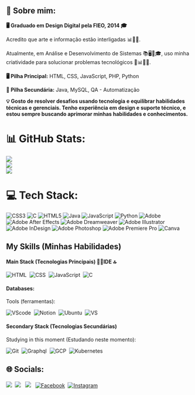 <h2>💫 Sobre mim:</h2>

<p><strong>🖥️ Graduado em Design Digital pela FIEO, 2014 🎓</strong></p>
<p>Acredito que arte e informação estão interligadas 📊👨‍💻.</p>
<p>Atualmente, em Análise e Desenvolvimento de Sistemas 📚🖥️📝🎓, uso minha criatividade para solucionar problemas tecnológicos 💼📊👨‍💻.</p>

<p><strong>🖥️ Pilha Principal:</strong> HTML, CSS, JavaScript, PHP, Python</p>
<p><strong>🔧 Pilha Secundária:</strong> Java, MySQL, QA - Automatização</p>

<p><strong>💡 Gosto de resolver desafios usando tecnologia e equilibrar habilidades técnicas e gerenciais. Tenho experiência em design e suporte técnico, e estou sempre buscando aprimorar minhas habilidades e conhecimentos.</strong></p>


# 📊 GitHub Stats:
![](https://github-readme-stats.vercel.app/api?username=pablloviana&theme=dark&hide_border=true&include_all_commits=false&count_private=false)<br/>
![](https://github-readme-streak-stats.herokuapp.com/?user=pablloviana&theme=dark&hide_border=true)<br/>
![](https://github-readme-stats.vercel.app/api/top-langs/?username=pablloviana&theme=dark&hide_border=true&include_all_commits=false&count_private=false&layout=compact)

# 💻 Tech Stack:
![CSS3](https://img.shields.io/badge/css3-%231572B6.svg?style=for-the-badge&logo=css3&logoColor=white) ![C](https://img.shields.io/badge/c-%2300599C.svg?style=for-the-badge&logo=c&logoColor=white) ![HTML5](https://img.shields.io/badge/html5-%23E34F26.svg?style=for-the-badge&logo=html5&logoColor=white) ![Java](https://img.shields.io/badge/java-%23ED8B00.svg?style=for-the-badge&logo=openjdk&logoColor=white) ![JavaScript](https://img.shields.io/badge/javascript-%23323330.svg?style=for-the-badge&logo=javascript&logoColor=%23F7DF1E) ![Python](https://img.shields.io/badge/python-3670A0?style=for-the-badge&logo=python&logoColor=ffdd54) ![Adobe](https://img.shields.io/badge/adobe-%23FF0000.svg?style=for-the-badge&logo=adobe&logoColor=white) ![Adobe After Effects](https://img.shields.io/badge/Adobe%20After%20Effects-9999FF.svg?style=for-the-badge&logo=Adobe%20After%20Effects&logoColor=white) ![Adobe Dreamweaver](https://img.shields.io/badge/Adobe%20Dreamweaver-FF61F6.svg?style=for-the-badge&logo=Adobe%20Dreamweaver&logoColor=white) ![Adobe Illustrator](https://img.shields.io/badge/adobe%20illustrator-%23FF9A00.svg?style=for-the-badge&logo=adobe%20illustrator&logoColor=white) ![Adobe InDesign](https://img.shields.io/badge/Adobe%20InDesign-49021F?style=for-the-badge&logo=adobeindesign&logoColor=FF3366) ![Adobe Photoshop](https://img.shields.io/badge/adobe%20photoshop-%2331A8FF.svg?style=for-the-badge&logo=adobe%20photoshop&logoColor=white) ![Adobe Premiere Pro](https://img.shields.io/badge/Adobe%20Premiere%20Pro-9999FF.svg?style=for-the-badge&logo=Adobe%20Premiere%20Pro&logoColor=white) ![Canva](https://img.shields.io/badge/Canva-%2300C4CC.svg?style=for-the-badge&logo=Canva&logoColor=white)

## My Skills (Minhas Habilidades)

#### Main Stack (Tecnologias Principais) 👩‍💻IDE 🔝

![HTML](https://img.shields.io/badge/HTML5-E34F26?style=for-the-badge&logo=html5&logoColor=white)&nbsp;
![CSS](https://img.shields.io/badge/CSS3-1572B6?style=for-the-badge&logo=css3&logoColor=white)&nbsp;
![JavaScript](https://img.shields.io/badge/JavaScript-F7DF1E?style=for-the-badge&logo=javascript&logoColor=black)&nbsp;
![C](https://img.shields.io/badge/C-00599C?style=for-the-badge&logo=c&logoColor=white)&nbsp;

#### Databases:<p>
Tools (ferramentas):<p>
![VScode](https://img.shields.io/badge/Adobe%20Illustrator-FF9A00?style=for-the-badge&logo=adobe%20illustrator&logoColor=white)&nbsp;
![Notion](https://img.shields.io/badge/Notion-000000?style=for-the-badge&logo=notion&logoColor=white)&nbsp;
![Ubuntu](https://img.shields.io/badge/Canva-%2300C4CC.svg?&style=for-the-badge&logo=Canva&logoColor=white)&nbsp;
![VS](https://img.shields.io/badge/VSCode-0078D4?style=for-the-badge&logo=visual%20studio%20code&logoColor=white)&nbsp;

#### Secondary Stack (Tecnologias Secundárias)
Studying in this moment (Estudando neste momento):<p>
![Git](https://img.shields.io/badge/GIT-E44C30?style=for-the-badge&logo=git&logoColor=white)&nbsp;
![Graphql](https://img.shields.io/badge/graphql-E10098?style=for-the-badge&logo=graphql&logoColor=white)&nbsp;
![GCP](https://img.shields.io/badge/Google_Cloud-4285F4?style=for-the-badge&logo=google-cloud&logoColor=white)&nbsp;
![Kubernetes](https://img.shields.io/badge/kubernetes-4285F4?style=for-the-badge&logo=kubernetes&logoColor=white)&nbsp;


## 🌐 Socials:<p>
<a href = "mailto:contato.pabllo.oliveira@gmail.com/])" target="_blank"><img src="https://img.shields.io/badge/-Gmail-%23333?style=for-the-badge&logo=gmail&logoColor=white" target="_blank"></a>&nbsp;
<a href="[https://www.linkedin.com/in/pablloviana/])" target="_blank"><img src="https://img.shields.io/badge/-LinkedIn-%230077B5?style=for-the-badge&logo=linkedin&logoColor=white" target="_blank"></a> &nbsp;
<a href="https://medium.com/@pablloviana" target="_blank"><img src="https://img.shields.io/badge/-Medium-%23000000?style=for-the-badge&logo=medium&logoColor=white" target="_blank"></a> &nbsp;
[![Facebook](https://img.shields.io/badge/Facebook-%231877F2.svg?logo=Facebook&logoColor=white)](https://facebook.com/pabllovianaoliveira)&nbsp;
[![Instagram](https://img.shields.io/badge/Instagram-%23E4405F.svg?logo=Instagram&logoColor=white)](https://instagram/pablloviana_) &nbsp;</div>
